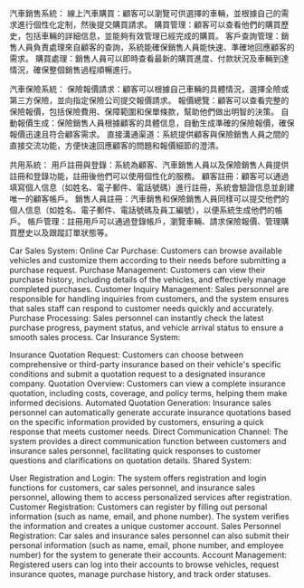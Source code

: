 汽車銷售系統：
線上汽車購買：顧客可以瀏覽可供選擇的車輛，並根據自己的需求進行個性化定制，然後提交購買請求。
購買管理：顧客可以查看他們的購買歷史，包括車輛的詳細信息，並能夠有效管理已經完成的購買。
客戶查詢管理：銷售人員負責處理來自顧客的查詢，系統能確保銷售人員能快速、準確地回應顧客的需求。
購買處理：銷售人員可以即時查看最新的購買進度、付款狀況及車輛到達情況，確保整個銷售過程順暢進行。

汽車保險系統：
保險報價請求：顧客可以根據自己車輛的具體情況，選擇全險或第三方保險，並向指定保險公司提交報價請求。
報價總覽：顧客可以查看完整的保險報價，包括保險費用、保障範圍和保單條款，幫助他們做出明智的決策。
自動報價生成：保險銷售人員根據顧客的具體信息，自動生成準確的保險報價，確保報價迅速且符合顧客需求。
直接溝通渠道：系統提供顧客與保險銷售人員之間的直接交流功能，方便快速回應顧客的問題和報價細節的澄清。

共用系統：
用戶註冊與登錄：系統為顧客、汽車銷售人員以及保險銷售人員提供註冊和登錄功能，註冊後他們可以使用個性化的服務。
顧客註冊：顧客可以通過填寫個人信息（如姓名、電子郵件、電話號碼）進行註冊，系統會驗證信息並創建唯一的顧客帳戶。
銷售人員註冊：汽車銷售和保險銷售人員同樣可以提交他們的個人信息（如姓名、電子郵件、電話號碼及員工編號），以便系統生成他們的帳戶。
帳戶管理：註冊用戶可以通過登錄帳戶，瀏覽車輛、請求保險報價、管理購買歷史以及跟蹤訂單狀態等。


Car Sales System:
Online Car Purchase: Customers can browse available vehicles and customize them according to their needs before submitting a purchase request.
Purchase Management: Customers can view their purchase history, including details of the vehicles, and effectively manage completed purchases.
Customer Inquiry Management: Sales personnel are responsible for handling inquiries from customers, and the system ensures that sales staff can respond to customer needs quickly and accurately.
Purchase Processing: Sales personnel can instantly check the latest purchase progress, payment status, and vehicle arrival status to ensure a smooth sales process.
Car Insurance System:

Insurance Quotation Request: Customers can choose between comprehensive or third-party insurance based on their vehicle's specific conditions and submit a quotation request to a designated insurance company.
Quotation Overview: Customers can view a complete insurance quotation, including costs, coverage, and policy terms, helping them make informed decisions.
Automated Quotation Generation: Insurance sales personnel can automatically generate accurate insurance quotations based on the specific information provided by customers, ensuring a quick response that meets customer needs.
Direct Communication Channel: The system provides a direct communication function between customers and insurance sales personnel, facilitating quick responses to customer questions and clarifications on quotation details.
Shared System:

User Registration and Login: The system offers registration and login functions for customers, car sales personnel, and insurance sales personnel, allowing them to access personalized services after registration.
Customer Registration: Customers can register by filling out personal information (such as name, email, and phone number). The system verifies the information and creates a unique customer account.
Sales Personnel Registration: Car sales and insurance sales personnel can also submit their personal information (such as name, email, phone number, and employee number) for the system to generate their accounts.
Account Management: Registered users can log into their accounts to browse vehicles, request insurance quotes, manage purchase history, and track order statuses.
